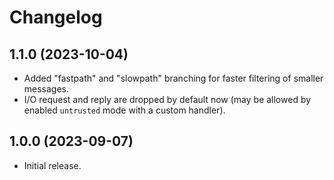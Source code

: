 # Changelog

## 1.1.0 (2023-10-04)

* Added "fastpath" and "slowpath" branching for faster filtering of smaller messages.
* I/O request and reply are dropped by default now (may be allowed by enabled `untrusted` mode with a custom handler).

## 1.0.0 (2023-09-07)

* Initial release.
